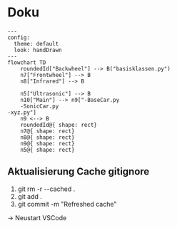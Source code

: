 # Doku

```mermaid
---
config:
  theme: default
  look: handDrawn
---
flowchart TD
    roundedId["Backwheel"] --> B("basisklassen.py")
    n7["Frontwheel"] --> B
    n8["Infrared"] --> B

    n5["Ultrasonic"] --> B
    n10["Main"] --> n9["-BaseCar.py
    -SonicCar.py
-xyz.py"]
    n9 <--> B
    roundedId@{ shape: rect}
    n7@{ shape: rect}
    n8@{ shape: rect}
    n9@{ shape: rect}
    n5@{ shape: rect}

```


## Aktualisierung Cache gitignore
1. git rm -r --cached .
2. git add .
3. git commit -m "Refreshed cache"

-> Neustart VSCode
